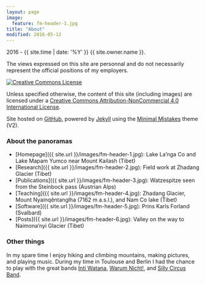 ```yaml
---
layout: page
image:
  feature: fm-header-1.jpg
title: "About"
modified: 2016-05-12
---
```


<span><i class="fa fa-creative-commons"></i> 2016 - {{ site.time | date: '%Y' }} {{ site.owner.name }}.</span>

The views expressed on this site are personnal and do not necessarily represent the official positions of my employers.

<a rel="license" href="http://creativecommons.org/licenses/by-nc/4.0/"><img alt="Creative Commons License" style="border-width:0" src="https://i.creativecommons.org/l/by-nc/4.0/88x31.png" /></a><br />

Unless specified otherwise, the content of this site (including images) are licensed under a [Creative Commons Attribution-NonCommercial 4.0 International License](http://creativecommons.org/licenses/by-nc/4.0/).

Site hosted on <a href="https://pages.github.com/" rel="nofollow"> GitHub</a>, powered by <a href="http://jekyllrb.com" rel="nofollow"> Jekyll</a> using the <a href="https://mademistakes.com/work/minimal-mistakes-jekyll-theme/" rel="nofollow">Minimal Mistakes</a> theme (V2).


### About the panoramas
* [Homepage]({{ site.url }}/images/fm-header-1.jpg): Lake La’nga Co and Lake Mapam Yumco near Mount Kailash (Tibet)
* [Research]({{ site.url }}/images/fm-header-2.jpg): Field work at Zhadang Glacier (Tibet)
* [Publications]({{ site.url }}/images/fm-header-3.jpg): Watzespitze seen from the Steinbock pass (Austrian Alps)
* [Teaching]({{ site.url }}/images/fm-header-4.jpg): Zhadang Glacier, Mount Nyainqêntanglha (7162 m a.s.l.), and Nam Co lake (Tibet)
* [Software]({{ site.url }}/images/fm-header-5.jpg): Prins Karls Forland (Svalbard)
* [Posts]({{ site.url }}/images/fm-header-6.jpg): Valley on the way to Naimona’nyi Glacier (Tibet)


### Other things


In my spare time I enjoy hiking and climbing mountains, making pictures, and
playing music. During my time in Toulouse and Berlin I had the chance to play
with the great bands [Inti Watana](https://www.jamendo.com/artist/348758/inti-watana/albums), [Warum Nicht!](http://wnband.wixsite.com/warum-nicht), and
[Silly Circus Band](http://sillycircusband.bandcamp.com/).
